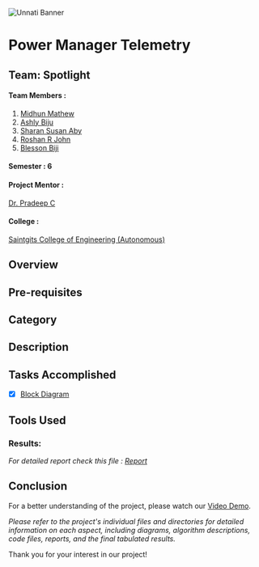 ![Unnati Banner](11111.png)

# Power Manager Telemetry

## Team: Spotlight
#### Team Members :
1. [Midhun Mathew](https://github.com/memidhun)
2. [Ashly Biju](https://github.com/ashlybiju5207)
3. [Sharan Susan Aby](https://github.com/sharansuzn)
4. [Roshan R John](https://github.com/roshanrjohn369)
5. [Blesson Biji](https://github.com/Blesson56B)
#### Semester : 6

#### Project Mentor :
 [Dr. Pradeep C](mailto:pradeep.c@saintgits.org)
 
 #### College :
 [Saintgits College of Engineering (Autonomous)](https://saintgits.org/saintgits-college-of-engineering/)
 ## Overview
 ## Pre-requisites
 ## Category
 ## Description
 ## Tasks Accomplished
 * [x] [Block Diagram]()
 ## Tools Used
 ###  **Results:**
  *For detailed report check this file : [Report]()*
 ## Conclusion
 For a better understanding of the project, please watch our [Video Demo]().

*Please refer to the project's individual files and directories for detailed information on each aspect, including diagrams, algorithm descriptions, code files, reports, and the final tabulated results.*

Thank you for your interest in our project!
